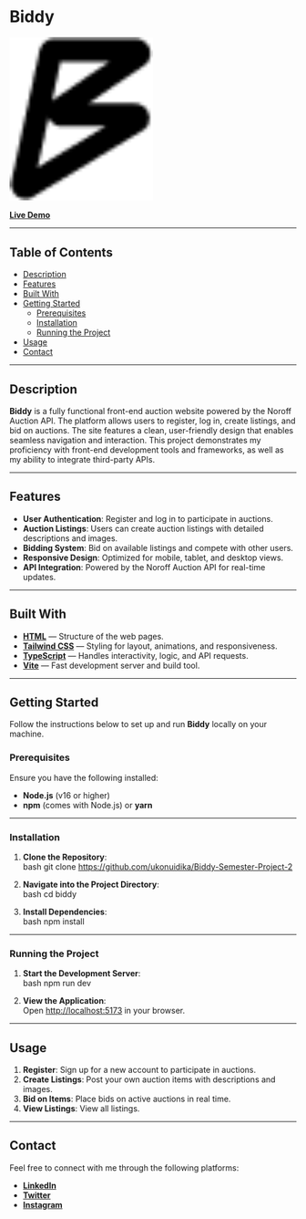 # **Biddy**  

<img src="/public/images/logo.png" alt="Biddy Logo" style="width: 50%;">  

[**Live Demo**](https://biddy-semester-project-2.netlify.app/)  

---

## **Table of Contents**  
- [Description](#description)  
- [Features](#features)  
- [Built With](#built-with)  
- [Getting Started](#getting-started)  
  - [Prerequisites](#prerequisites)  
  - [Installation](#installation)  
  - [Running the Project](#running-the-project)  
- [Usage](#usage)  
- [Contact](#contact)  

---

## **Description**  
**Biddy** is a fully functional front-end auction website powered by the Noroff Auction API. The platform allows users to register, log in, create listings, and bid on auctions. The site features a clean, user-friendly design that enables seamless navigation and interaction. This project demonstrates my proficiency with front-end development tools and frameworks, as well as my ability to integrate third-party APIs.  

---

## **Features**  
- **User Authentication**: Register and log in to participate in auctions.  
- **Auction Listings**: Users can create auction listings with detailed descriptions and images.  
- **Bidding System**: Bid on available listings and compete with other users.  
- **Responsive Design**: Optimized for mobile, tablet, and desktop views.  
- **API Integration**: Powered by the Noroff Auction API for real-time updates.  

---

## **Built With**  
- [**HTML**](https://html.com) — Structure of the web pages.  
- [**Tailwind CSS**](https://tailwindcss.com) — Styling for layout, animations, and responsiveness.  
- [**TypeScript**](https://typescriptscript.com) — Handles interactivity, logic, and API requests.  
- [**Vite**](https://vitejs.dev/) — Fast development server and build tool.  

---

## **Getting Started**  

Follow the instructions below to set up and run **Biddy** locally on your machine.  

### **Prerequisites**  
Ensure you have the following installed:  
- **Node.js** (v16 or higher)  
- **npm** (comes with Node.js) or **yarn**  

---

### **Installation**  
1. **Clone the Repository**:  
   bash
   git clone https://github.com/ukonuidika/Biddy-Semester-Project-2
   

2. **Navigate into the Project Directory**:  
   bash
   cd biddy
   

3. **Install Dependencies**:  
   bash
   npm install
   

---

### **Running the Project**  
1. **Start the Development Server**:  
   bash
   npm run dev
   

2. **View the Application**:  
   Open [http://localhost:5173](http://localhost:5173) in your browser.  

---

## **Usage**  
1. **Register**: Sign up for a new account to participate in auctions.  
2. **Create Listings**: Post your own auction items with descriptions and images.  
3. **Bid on Items**: Place bids on active auctions in real time.  
4. **View Listings**: View all listings.  

---

## **Contact**  
Feel free to connect with me through the following platforms:  
- [**LinkedIn**](https://www.linkedin.com/in/ukonu-idika-367a00254?utm_source=share&utm_campaign=share_via&utm_content=profile&utm_medium=ios_app)  
- [**Twitter**](https://twitter.com/UIdika61267)  
- [**Instagram**](https://www.instagram.com/ukonukaluidika?igsh=MXdyN3FzZzhzMnBybA%3D%3D&utm_source=qr)